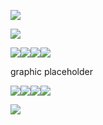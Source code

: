 ![](https://files.catbox.moe/8cm4b6.png)

![](https://komarev.com/ghpvc/?username=idiosyncraticNerd) 

![](https://files.catbox.moe/hrvqkm.png)![](https://files.catbox.moe/hrvqkm.png)![](https://files.catbox.moe/hrvqkm.png)![](https://files.catbox.moe/hrvqkm.png)

graphic placeholder

![](https://files.catbox.moe/hrvqkm.png)![](https://files.catbox.moe/hrvqkm.png)![](https://files.catbox.moe/hrvqkm.png)![](https://files.catbox.moe/hrvqkm.png)

![](https://files.catbox.moe/sfbfpe.png)
